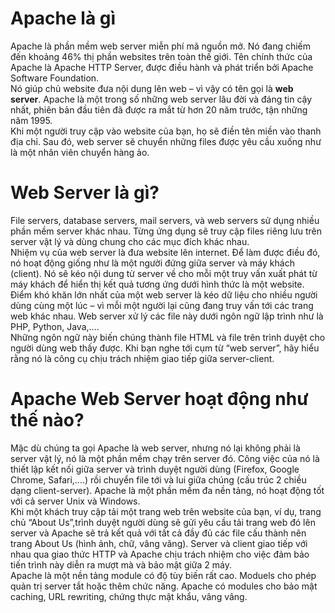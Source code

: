 # Apache là gì
Apache là phần mềm web server miễn phí mã nguồn mở. Nó đang chiếm đến khoảng 46% thị phần websites trên toàn thế giới. Tên chính thức của Apache là Apache HTTP Server, được điều hành và phát triển bởi Apache Software Foundation.</br>
Nó giúp chủ website đưa nội dung lên web – vì vậy có tên gọi là **web server**. Apache là một trong số những web server lâu đời và đáng tin cậy nhất, phiên bản đầu tiên đã được ra mắt từ hơn 20 năm trước, tận những năm 1995.</br>
Khi một người truy cập vào website của bạn, họ sẽ điền tên miền vào thanh địa chỉ. Sau đó, web server sẽ chuyển những files được yêu cầu xuống như là một nhân viên chuyển hàng ảo.
# Web Server là gì?
File servers, database servers, mail servers, và web servers sử dụng nhiều phần mềm server khác nhau. Từng ứng dụng sẽ truy cập files riêng lưu trên server vật lý và dùng chung cho các mục đích khác nhau.</br>
Nhiệm vụ của web server là đưa website lên internet. Để làm được điều đó, nó hoạt động giống như là một người đứng giữa server và máy khách (client). Nó sẽ kéo nội dung từ server về cho mỗi một truy vấn xuất phát từ máy khách để hiển thị kết quả tương ứng dưới hình thức là một website.</br>
Điểm khó khăn lớn nhất của một web server là kéo dữ liệu cho nhiều người dùng cùng một lúc – vì mỗi một người lại cũng đang truy vấn tới các trang web khác nhau. Web server xử lý các file này dưới ngôn ngữ lập trình như là PHP, Python, Java,....</br>
Những ngôn ngữ này biến chúng thành file HTML và file trên trình duyệt cho người dùng web thấy được. Khi bạn nghe tới cụm từ “web server”, hãy hiểu rằng nó là công cụ chịu trách nhiệm giao tiếp giữa server-client.
# Apache Web Server hoạt động như thế nào?
Mặc dù chúng ta gọi Apache là web server, nhưng nó lại không phải là server vật lý, nó là một phần mềm chạy trên server đó. Công việc của nó là thiết lập kết nối giữa server và trình duyệt người dùng (Firefox, Google Chrome, Safari,....) rồi chuyển file tới và lui giữa chúng (cấu trúc 2 chiều dạng client-server). Apache là một phần mềm đa nền tảng, nó hoạt động tốt với cả server Unix và Windows.</br>
Khi một khách truy cập tải một trang web trên website của bạn, ví dụ, trang chủ “About Us”,trình duyệt người dùng sẽ gửi yêu cầu tải trang web đó lên server và Apache sẽ trả kết quả với tất cả đầy đủ các file cấu thành nên trang About Us (hình ảnh, chữ, vâng vâng). Server và client giao tiếp với nhau qua giao thức HTTP và Apache chịu trách nhiệm cho việc đảm bảo tiến trình này diễn ra mượt mà và bảo mật giữa 2 máy.</br>
Apache là một nền tảng module có độ tùy biến rất cao. Moduels cho phép quản trị server tắt hoặc thêm chức năng. Apache có modules cho bảo mật caching, URL rewriting, chứng thực mật khẩu, vâng vâng.
